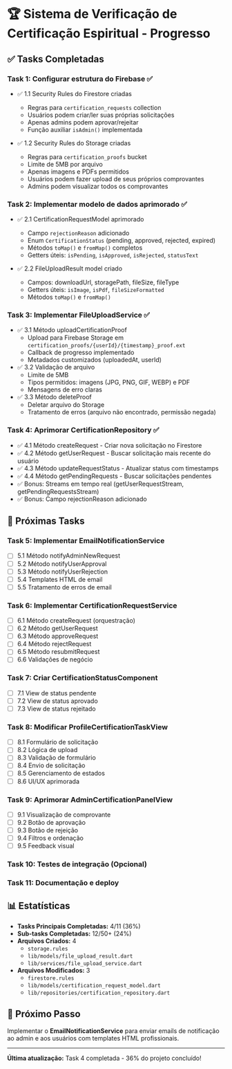 # 🏆 Sistema de Verificação de Certificação Espiritual - Progresso

## ✅ Tasks Completadas

### Task 1: Configurar estrutura do Firebase ✅
- ✅ 1.1 Security Rules do Firestore criadas
  - Regras para `certification_requests` collection
  - Usuários podem criar/ler suas próprias solicitações
  - Apenas admins podem aprovar/rejeitar
  - Função auxiliar `isAdmin()` implementada

- ✅ 1.2 Security Rules do Storage criadas
  - Regras para `certification_proofs` bucket
  - Limite de 5MB por arquivo
  - Apenas imagens e PDFs permitidos
  - Usuários podem fazer upload de seus próprios comprovantes
  - Admins podem visualizar todos os comprovantes

### Task 2: Implementar modelo de dados aprimorado ✅
- ✅ 2.1 CertificationRequestModel aprimorado
  - Campo `rejectionReason` adicionado
  - Enum `CertificationStatus` (pending, approved, rejected, expired)
  - Métodos `toMap()` e `fromMap()` completos
  - Getters úteis: `isPending`, `isApproved`, `isRejected`, `statusText`

- ✅ 2.2 FileUploadResult model criado
  - Campos: downloadUrl, storagePath, fileSize, fileType
  - Getters úteis: `isImage`, `isPdf`, `fileSizeFormatted`
  - Métodos `toMap()` e `fromMap()`

### Task 3: Implementar FileUploadService ✅
- ✅ 3.1 Método uploadCertificationProof
  - Upload para Firebase Storage em `certification_proofs/{userId}/{timestamp}_proof.ext`
  - Callback de progresso implementado
  - Metadados customizados (uploadedAt, userId)
- ✅ 3.2 Validação de arquivo
  - Limite de 5MB
  - Tipos permitidos: imagens (JPG, PNG, GIF, WEBP) e PDF
  - Mensagens de erro claras
- ✅ 3.3 Método deleteProof
  - Deletar arquivo do Storage
  - Tratamento de erros (arquivo não encontrado, permissão negada)

### Task 4: Aprimorar CertificationRepository ✅
- ✅ 4.1 Método createRequest - Criar nova solicitação no Firestore
- ✅ 4.2 Método getUserRequest - Buscar solicitação mais recente do usuário
- ✅ 4.3 Método updateRequestStatus - Atualizar status com timestamps
- ✅ 4.4 Método getPendingRequests - Buscar solicitações pendentes
- ✅ Bonus: Streams em tempo real (getUserRequestStream, getPendingRequestsStream)
- ✅ Bonus: Campo rejectionReason adicionado

## 🔄 Próximas Tasks

### Task 5: Implementar EmailNotificationService
- [ ] 5.1 Método notifyAdminNewRequest
- [ ] 5.2 Método notifyUserApproval
- [ ] 5.3 Método notifyUserRejection
- [ ] 5.4 Templates HTML de email
- [ ] 5.5 Tratamento de erros de email

### Task 6: Implementar CertificationRequestService
- [ ] 6.1 Método createRequest (orquestração)
- [ ] 6.2 Método getUserRequest
- [ ] 6.3 Método approveRequest
- [ ] 6.4 Método rejectRequest
- [ ] 6.5 Método resubmitRequest
- [ ] 6.6 Validações de negócio

### Task 7: Criar CertificationStatusComponent
- [ ] 7.1 View de status pendente
- [ ] 7.2 View de status aprovado
- [ ] 7.3 View de status rejeitado

### Task 8: Modificar ProfileCertificationTaskView
- [ ] 8.1 Formulário de solicitação
- [ ] 8.2 Lógica de upload
- [ ] 8.3 Validação de formulário
- [ ] 8.4 Envio de solicitação
- [ ] 8.5 Gerenciamento de estados
- [ ] 8.6 UI/UX aprimorada

### Task 9: Aprimorar AdminCertificationPanelView
- [ ] 9.1 Visualização de comprovante
- [ ] 9.2 Botão de aprovação
- [ ] 9.3 Botão de rejeição
- [ ] 9.4 Filtros e ordenação
- [ ] 9.5 Feedback visual

### Task 10: Testes de integração (Opcional)
### Task 11: Documentação e deploy

## 📊 Estatísticas

- **Tasks Principais Completadas:** 4/11 (36%)
- **Sub-tasks Completadas:** 12/50+ (24%)
- **Arquivos Criados:** 4
  - `storage.rules`
  - `lib/models/file_upload_result.dart`
  - `lib/services/file_upload_service.dart`
- **Arquivos Modificados:** 3
  - `firestore.rules`
  - `lib/models/certification_request_model.dart`
  - `lib/repositories/certification_repository.dart`

## 🎯 Próximo Passo

Implementar o **EmailNotificationService** para enviar emails de notificação ao admin e aos usuários com templates HTML profissionais.

---

**Última atualização:** Task 4 completada - 36% do projeto concluído!
